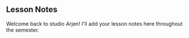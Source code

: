 ## Lesson Notes

Welcome back to studio Arjen! I'll add your lesson notes here throughout the semester.
